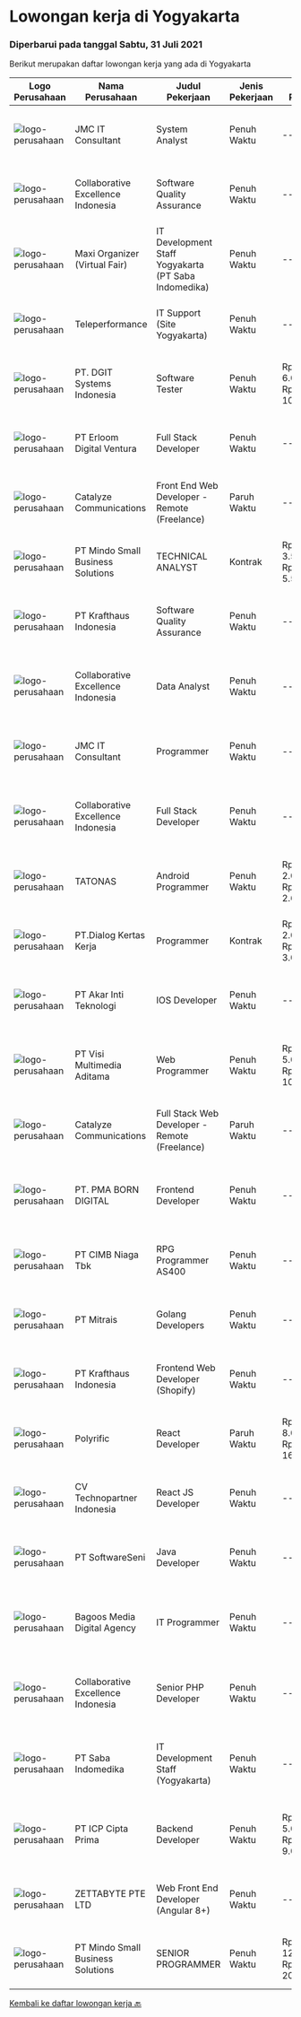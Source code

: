 
  # Lowongan kerja di Yogyakarta

  ### Diperbarui pada tanggal Sabtu, 31 Juli 2021

  Berikut merupakan daftar lowongan kerja yang ada di Yogyakarta

  |Logo Perusahaan | Nama Perusahaan | Judul Pekerjaan | Jenis Pekerjaan | Gaji Pekerjaan | Lokasi | Deskripsi | Tanggal diunggah | Pranala |
  | -------------- | --------------- | --------------- | --------- | --------- | -------------- | ------- | ----------- | ----------- |
  |![logo-perusahaan](https://image-service-cdn.seek.com.au/a2204a6f248fedfcfbb4d393e68e7d11a2931c9a/ee4dce1061f3f616224767ad58cb2fc751b8d2dc)|JMC IT Consultant|System Analyst|Penuh Waktu|---|Bantul|Greetings!We are growing IT Consultant that focused on E-Gov industry. Within 12 years, we are already helping more than 300 IT development in...|Jumat, 30 Juli 2021|https://www.jobstreet.co.id/id/job/system-analyst-3581615?token=0~8e04476e-43d4-4b0f-892f-25ff4a90a0bf&sectionRank=1&jobId=jobstreet-id-job-3581615|
|![logo-perusahaan](https://image-service-cdn.seek.com.au/7145b1ba6bc0dbd678e2bf86d776dd2b1b9b81f6/ee4dce1061f3f616224767ad58cb2fc751b8d2dc)|Collaborative Excellence Indonesia|Software Quality Assurance|Penuh Waktu|---|Bali|Responsibilities: Develops and maintains test scenarios and end user test scripts to verify new functionality performs as designed and meets customer...|Kamis, 29 Juli 2021|https://www.jobstreet.co.id/id/job/software-quality-assurance-3588903?token=0~8e04476e-43d4-4b0f-892f-25ff4a90a0bf&sectionRank=2&jobId=jobstreet-id-job-3588903|
|![logo-perusahaan](https://image-service-cdn.seek.com.au/b067e031fef8f19e5974349db7a066918b8286f3/ee4dce1061f3f616224767ad58cb2fc751b8d2dc)|Maxi Organizer (Virtual Fair)|IT Development Staff Yogyakarta (PT Saba Indomedika)|Penuh Waktu|---|Yogyakarta|Deskripsi Pekerjaan : Membuat program untuk kebutuhan perusahaan khususnya aplikasi Finance Memformulasikan spesifikasi program dan basic prototypes...|Kamis, 29 Juli 2021|https://www.jobstreet.co.id/id/job/it-development-staff-yogyakarta-pt-saba-indomedika-3588629?token=0~8e04476e-43d4-4b0f-892f-25ff4a90a0bf&sectionRank=3&jobId=jobstreet-id-job-3588629|
|![logo-perusahaan](https://image-service-cdn.seek.com.au/d99766a649e00531b08c4eb8bc4dc379f3e74942/ee4dce1061f3f616224767ad58cb2fc751b8d2dc)|Teleperformance|IT Support (Site Yogyakarta)|Penuh Waktu|---|Yogyakarta|Requirement: Bachelor's degree in Computer Science, Engineering or related discipline Fluently in English (Oral &amp; Written) Minimum 1 year...|Jumat, 30 Juli 2021|https://www.jobstreet.co.id/id/job/it-support-site-yogyakarta-3589681?token=0~8e04476e-43d4-4b0f-892f-25ff4a90a0bf&sectionRank=4&jobId=jobstreet-id-job-3589681|
|![logo-perusahaan](https://image-service-cdn.seek.com.au/e93bc75036be941b9c3ff3a55670cb236457b0c4/ee4dce1061f3f616224767ad58cb2fc751b8d2dc)|PT. DGIT Systems Indonesia|Software Tester|Penuh Waktu|Rp. 6.000.000-Rp. 10.000.000|Bali|We believe work should be a fun development journey but the challenging one! Our great teams will support you to achieve that and delivering great...|Kamis, 29 Juli 2021|https://www.jobstreet.co.id/id/job/software-tester-3588508?token=0~8e04476e-43d4-4b0f-892f-25ff4a90a0bf&sectionRank=5&jobId=jobstreet-id-job-3588508|
|![logo-perusahaan](https://image-service-cdn.seek.com.au/7b0850d0262c85ca3c0fa4d6a9c005f1450e6d9f/ee4dce1061f3f616224767ad58cb2fc751b8d2dc)|PT Erloom Digital Ventura|Full Stack Developer|Penuh Waktu|---|Jakarta Raya|We are currently looking for a Yogyakarta/Jakarta-based candidate to fill in as a Full Stack Developer in our company, with these following...|Jumat, 30 Juli 2021|https://www.jobstreet.co.id/id/job/full-stack-developer-3579100?token=0~8e04476e-43d4-4b0f-892f-25ff4a90a0bf&sectionRank=6&jobId=jobstreet-id-job-3579100|
|![logo-perusahaan](https://image-service-cdn.seek.com.au/7b0e442165d5a37f3d08361a23aff8a29b66fd62/ee4dce1061f3f616224767ad58cb2fc751b8d2dc)|Catalyze Communications|Front End Web Developer - Remote (Freelance)|Paruh Waktu|---|Bali|As part of our ongoing expansion, we seek a reliable, detailed, and experienced freelance Front End Web Developer to develop website projects using...|Jumat, 30 Juli 2021|https://www.jobstreet.co.id/id/job/front-end-web-developer-remote-freelance-3582184?token=0~8e04476e-43d4-4b0f-892f-25ff4a90a0bf&sectionRank=7&jobId=jobstreet-id-job-3582184|
|![logo-perusahaan](https://image-service-cdn.seek.com.au/bd9c5207a79d42ed096a1b2bad14bef66654f2f2/ee4dce1061f3f616224767ad58cb2fc751b8d2dc)|PT Mindo Small Business Solutions|TECHNICAL ANALYST|Kontrak|Rp. 3.500.000-Rp. 5.500.000|Yogyakarta|Job Description : Provide incoming help requests from end-users and prioritize/escalate the issues appropriately. Investigating technical/data issues...|Kamis, 29 Juli 2021|https://www.jobstreet.co.id/id/job/technical-analyst-3577921?token=0~8e04476e-43d4-4b0f-892f-25ff4a90a0bf&sectionRank=8&jobId=jobstreet-id-job-3577921|
|![logo-perusahaan](https://image-service-cdn.seek.com.au/bef45686e3919076089a028d297160d83ed7cc14/ee4dce1061f3f616224767ad58cb2fc751b8d2dc)|PT Krafthaus Indonesia|Software Quality Assurance|Penuh Waktu|---|Yogyakarta|Job Description Identify, record, document thoroughly, and track bugs. Create and follow well-structured test plans and test cases. Have clear and...|Rabu, 28 Juli 2021|https://www.jobstreet.co.id/id/job/software-quality-assurance-3587655?token=0~8e04476e-43d4-4b0f-892f-25ff4a90a0bf&sectionRank=9&jobId=jobstreet-id-job-3587655|
|![logo-perusahaan](https://image-service-cdn.seek.com.au/7145b1ba6bc0dbd678e2bf86d776dd2b1b9b81f6/ee4dce1061f3f616224767ad58cb2fc751b8d2dc)|Collaborative Excellence Indonesia|Data Analyst|Penuh Waktu|---|Bali|Job Description Develops or modifies data models, ETL processes, and BI tool solutions Ensures appropriate documentation for all development and...|Rabu, 28 Juli 2021|https://www.jobstreet.co.id/id/job/data-analyst-3587388?token=0~8e04476e-43d4-4b0f-892f-25ff4a90a0bf&sectionRank=10&jobId=jobstreet-id-job-3587388|
|![logo-perusahaan](https://image-service-cdn.seek.com.au/a2204a6f248fedfcfbb4d393e68e7d11a2931c9a/ee4dce1061f3f616224767ad58cb2fc751b8d2dc)|JMC IT Consultant|Programmer|Penuh Waktu|---|Bantul|Greetings! We are growing IT Consultant that focused on E-Gov industry. Within 12 years, we are already helping more than 300 IT development in...|Rabu, 28 Juli 2021|https://www.jobstreet.co.id/id/job/programmer-3581284?token=0~8e04476e-43d4-4b0f-892f-25ff4a90a0bf&sectionRank=11&jobId=jobstreet-id-job-3581284|
|![logo-perusahaan](https://image-service-cdn.seek.com.au/7145b1ba6bc0dbd678e2bf86d776dd2b1b9b81f6/ee4dce1061f3f616224767ad58cb2fc751b8d2dc)|Collaborative Excellence Indonesia|Full Stack Developer|Penuh Waktu|---|Jakarta Raya|Responsibilities: Work with Business/Product Owners/product development team/Project Manager to design, develop, maintain and enhance web-based &amp;...|Jumat, 30 Juli 2021|https://www.jobstreet.co.id/id/job/full-stack-developer-3582381?token=0~8e04476e-43d4-4b0f-892f-25ff4a90a0bf&sectionRank=12&jobId=jobstreet-id-job-3582381|
|![logo-perusahaan](https://image-service-cdn.seek.com.au/c11a880d3f602bfdd1266c82a04713974d447cb3/ee4dce1061f3f616224767ad58cb2fc751b8d2dc)|TATONAS|Android Programmer|Penuh Waktu|Rp. 2.000.000-Rp. 2.600.000|Sleman|Kualifikasi: Pendidikan D3 atau S1 Ilmu Komputer, Teknik Komputer, Teknologi Informasi atau yang setara Menguasai MySQL Server Pengalaman minimal 2...|Kamis, 29 Juli 2021|https://www.jobstreet.co.id/id/job/android-programmer-3577768?token=0~8e04476e-43d4-4b0f-892f-25ff4a90a0bf&sectionRank=13&jobId=jobstreet-id-job-3577768|
|![logo-perusahaan](https://image-service-cdn.seek.com.au/ff483d2b6f19b91184401d751dabe60fa1c98adb/ee4dce1061f3f616224767ad58cb2fc751b8d2dc)|PT.Dialog Kertas Kerja|Programmer|Kontrak|Rp. 2.000.000-Rp. 3.000.000|Yogyakarta|Back End Programmer :Deskripsi Pekerjaan : Membuat spesifikasi teknis dari suatu program (software), aplikasi atau sistem; Melakukan perancangan dan...|Rabu, 28 Juli 2021|https://www.jobstreet.co.id/id/job/programmer-3587369?token=0~8e04476e-43d4-4b0f-892f-25ff4a90a0bf&sectionRank=14&jobId=jobstreet-id-job-3587369|
|![logo-perusahaan](https://image-service-cdn.seek.com.au/33de8f3e8f0dc8825b565cbee00caa3bc0f82969/ee4dce1061f3f616224767ad58cb2fc751b8d2dc)|PT Akar Inti Teknologi|IOS Developer|Penuh Waktu|---|Jakarta Raya|Job BriefWe are looking to hire a talented iOS Developer to design, build, and maintain the next generation of iOS applications. Your primary focus...|Jumat, 30 Juli 2021|https://www.jobstreet.co.id/id/job/ios-developer-3579172?token=0~8e04476e-43d4-4b0f-892f-25ff4a90a0bf&sectionRank=15&jobId=jobstreet-id-job-3579172|
|![logo-perusahaan](https://image-service-cdn.seek.com.au/b8528c389ba1b59ec14f571684d5a518b5b2a7b1/ee4dce1061f3f616224767ad58cb2fc751b8d2dc)|PT Visi Multimedia Aditama|Web Programmer|Penuh Waktu|Rp. 5.000.000-Rp. 10.000.000|Bali|Requirements: Candidate must possess at least a Diploma, Bachelor's Degree, Art/ Design/ Creative Multimedia, Computer Science/Information Technology,...|Jumat, 30 Juli 2021|https://www.jobstreet.co.id/id/job/web-programmer-3589307?token=0~8e04476e-43d4-4b0f-892f-25ff4a90a0bf&sectionRank=16&jobId=jobstreet-id-job-3589307|
|![logo-perusahaan](https://image-service-cdn.seek.com.au/7b0e442165d5a37f3d08361a23aff8a29b66fd62/ee4dce1061f3f616224767ad58cb2fc751b8d2dc)|Catalyze Communications|Full Stack Web Developer - Remote (Freelance)|Paruh Waktu|---|Bali|As part of our ongoing expansion, we seek a reliable, detailed, and experienced freelance Fullstack Web Developer to develop website projects using...|Jumat, 30 Juli 2021|https://www.jobstreet.co.id/id/job/full-stack-web-developer-remote-freelance-3581570?token=0~8e04476e-43d4-4b0f-892f-25ff4a90a0bf&sectionRank=17&jobId=jobstreet-id-job-3581570|
|![logo-perusahaan](https://image-service-cdn.seek.com.au/b06d4c41949c7f6fab191a47bd15ecde816cdbde/ee4dce1061f3f616224767ad58cb2fc751b8d2dc)|PT. PMA BORN DIGITAL|Frontend Developer|Penuh Waktu|---|Yogyakarta|We are looking for a frontend developer: You have expert knowledge of JavaScript, HTML/CSS and CSS preprocessors (SASS) You have experience with...|Jumat, 30 Juli 2021|https://www.jobstreet.co.id/id/job/frontend-developer-3589759?token=0~8e04476e-43d4-4b0f-892f-25ff4a90a0bf&sectionRank=18&jobId=jobstreet-id-job-3589759|
|![logo-perusahaan](https://image-service-cdn.seek.com.au/2c6f6f12cb15b08239744ca7630b97fee07e84ce/ee4dce1061f3f616224767ad58cb2fc751b8d2dc)|PT CIMB Niaga Tbk|RPG Programmer AS400|Penuh Waktu|---|Jakarta Raya|Job Description: Create new program and modification as required by business unit Prepare system solution on root cause as preventive action Create...|Rabu, 28 Juli 2021|https://www.jobstreet.co.id/id/job/rpg-programmer-as400-3580663?token=0~8e04476e-43d4-4b0f-892f-25ff4a90a0bf&sectionRank=19&jobId=jobstreet-id-job-3580663|
|![logo-perusahaan](https://image-service-cdn.seek.com.au/969b0c47f133a1e0155056a5d964c63953dd6304/ee4dce1061f3f616224767ad58cb2fc751b8d2dc)|PT Mitrais|Golang Developers|Penuh Waktu|---|Bali|Build your Career with Mitrais!We're looking for experienced Golang Developers to be part of our team. What will you be doing? Liaising with...|Rabu, 28 Juli 2021|https://www.jobstreet.co.id/id/job/golang-developers-3587780?token=0~8e04476e-43d4-4b0f-892f-25ff4a90a0bf&sectionRank=20&jobId=jobstreet-id-job-3587780|
|![logo-perusahaan](https://image-service-cdn.seek.com.au/bef45686e3919076089a028d297160d83ed7cc14/ee4dce1061f3f616224767ad58cb2fc751b8d2dc)|PT Krafthaus Indonesia|Frontend Web Developer (Shopify)|Penuh Waktu|---|Yogyakarta|Job Description Work with development teams and product managers to ideate software solutions Build the front-end of the website through appealing...|Kamis, 29 Juli 2021|https://www.jobstreet.co.id/id/job/frontend-web-developer-shopify-3588116?token=0~8e04476e-43d4-4b0f-892f-25ff4a90a0bf&sectionRank=21&jobId=jobstreet-id-job-3588116|
|![logo-perusahaan](https://image-service-cdn.seek.com.au/ed31542e69aeb27800bffa405d92f3bb712bb7be/ee4dce1061f3f616224767ad58cb2fc751b8d2dc)|Polyrific|React Developer|Paruh Waktu|Rp. 8.000.000-Rp. 16.000.000|Yogyakarta|We're looking for experienced React Developers to be part of our team. We will need your expertise to help us build a public-facing web application...|Jumat, 30 Juli 2021|https://www.jobstreet.co.id/id/job/react-developer-3572162?token=0~8e04476e-43d4-4b0f-892f-25ff4a90a0bf&sectionRank=22&jobId=jobstreet-id-job-3572162|
|![logo-perusahaan](https://image-service-cdn.seek.com.au/58a9f0f7c563607255b18c1090a985c42d17b7c8/ee4dce1061f3f616224767ad58cb2fc751b8d2dc)|CV Technopartner Indonesia|React JS Developer|Penuh Waktu|---|Yogyakarta|Job Description &amp; Requirements :  Experience in using React JS, Javascript, CSS Create reusable, efficient, and performable codes Collaborate with...|Jumat, 30 Juli 2021|https://www.jobstreet.co.id/id/job/react-js-developer-3589161?token=0~8e04476e-43d4-4b0f-892f-25ff4a90a0bf&sectionRank=23&jobId=jobstreet-id-job-3589161|
|![logo-perusahaan](https://image-service-cdn.seek.com.au/c05a3e3e627c08dd9cbb310c1a48f4a5a42787b6/ee4dce1061f3f616224767ad58cb2fc751b8d2dc)|PT SoftwareSeni|Java Developer|Penuh Waktu|---|Yogyakarta|SoftwareSeni is a Software Development Company based in Yogyakarta &amp; Sydney, Australia. We have been designing and developing phone apps,...|Kamis, 29 Juli 2021|https://www.jobstreet.co.id/id/job/java-developer-3577841?token=0~8e04476e-43d4-4b0f-892f-25ff4a90a0bf&sectionRank=24&jobId=jobstreet-id-job-3577841|
|![logo-perusahaan](https://image-service-cdn.seek.com.au/2d4fb424c0acef904775d621e264a8f889fd2c02/ee4dce1061f3f616224767ad58cb2fc751b8d2dc)|Bagoos Media Digital Agency|IT Programmer|Penuh Waktu|---|Bantul|Deskripsi pekerjaan: Melakukan pekerjaan yang berhubungan dengan bagian staff IT.  Development &amp; troubleshoot sistem. Mendokumentasikan mulai dari...|Kamis, 29 Juli 2021|https://www.jobstreet.co.id/id/job/it-programmer-3588620?token=0~8e04476e-43d4-4b0f-892f-25ff4a90a0bf&sectionRank=25&jobId=jobstreet-id-job-3588620|
|![logo-perusahaan](https://image-service-cdn.seek.com.au/7145b1ba6bc0dbd678e2bf86d776dd2b1b9b81f6/ee4dce1061f3f616224767ad58cb2fc751b8d2dc)|Collaborative Excellence Indonesia|Senior PHP Developer|Penuh Waktu|---|Jawa Timur|Responsibilities: Work with Business/Product Owners/product development team/Project Manager to design, develop, maintain and enhance web-based &amp;...|Kamis, 29 Juli 2021|https://www.jobstreet.co.id/id/job/senior-php-developer-3588892?token=0~8e04476e-43d4-4b0f-892f-25ff4a90a0bf&sectionRank=26&jobId=jobstreet-id-job-3588892|
|![logo-perusahaan](https://image-service-cdn.seek.com.au/fd4e0e8b1c4e3845b01f36c504d8073041e3b470/ee4dce1061f3f616224767ad58cb2fc751b8d2dc)|PT Saba Indomedika|IT Development Staff (Yogyakarta)|Penuh Waktu|---|Yogyakarta|Deskripsi Pekerjaan Membuat program untuk kebutuhan perusahaan khususnya aplikasi Finance Memformulasikan spesifikasi program dan basic prototypes...|Senin, 26 Juli 2021|https://www.jobstreet.co.id/id/job/it-development-staff-yogyakarta-3585518?token=0~8e04476e-43d4-4b0f-892f-25ff4a90a0bf&sectionRank=27&jobId=jobstreet-id-job-3585518|
|![logo-perusahaan](https://image-service-cdn.seek.com.au/93e6dad843d24e4594bfcaa869dd5928ad23e0e4/ee4dce1061f3f616224767ad58cb2fc751b8d2dc)|PT ICP Cipta Prima|Backend Developer|Penuh Waktu|Rp. 5.000.000-Rp. 9.000.000|Yogyakarta|Persyaratan : Berpengalaman dalam mengembangkan API (protokol REST &amp; SOAP) Berpengalaman dalam Database Relasional (MySQL, SQL Server, PostgreSQL)...|Kamis, 29 Juli 2021|https://www.jobstreet.co.id/id/job/backend-developer-3578380?token=0~8e04476e-43d4-4b0f-892f-25ff4a90a0bf&sectionRank=28&jobId=jobstreet-id-job-3578380|
|![logo-perusahaan](https://image-service-cdn.seek.com.au/a9ad8fdd00d66418bb5e9ec41ddbc2318ccec822/ee4dce1061f3f616224767ad58cb2fc751b8d2dc)|ZETTABYTE PTE LTD|Web Front End Developer (Angular 8+)|Penuh Waktu|---|Yogyakarta|Company IntroductionZettabyte is a software development company that focuses on the education sector. We work together with our multicultural team...|Rabu, 28 Juli 2021|https://www.jobstreet.co.id/id/job/web-front-end-developer-angular-8-3580526?token=0~8e04476e-43d4-4b0f-892f-25ff4a90a0bf&sectionRank=29&jobId=jobstreet-id-job-3580526|
|![logo-perusahaan](https://image-service-cdn.seek.com.au/bd9c5207a79d42ed096a1b2bad14bef66654f2f2/ee4dce1061f3f616224767ad58cb2fc751b8d2dc)|PT Mindo Small Business Solutions|SENIOR PROGRAMMER|Penuh Waktu|Rp. 12.000.000-Rp. 20.000.000|Yogyakarta|SENIOR PROGRAMMER Expertise in one of these Programming languages is a must (python, PHP or Golang). Good analytical skills and ability to follow the...|Jumat, 30 Juli 2021|https://www.jobstreet.co.id/id/job/senior-programmer-3578918?token=0~8e04476e-43d4-4b0f-892f-25ff4a90a0bf&sectionRank=30&jobId=jobstreet-id-job-3578918|


  [Kembali ke daftar lowongan kerja 🔙](../README.md#daftar-lowongan-kerja)
  